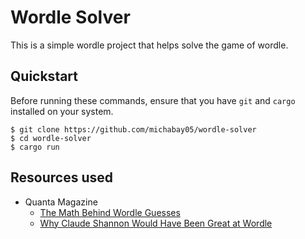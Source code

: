 # Wordle Solver

This is a simple wordle project that helps solve the game of wordle.

## Quickstart

Before running these commands, ensure that you have `git` and `cargo` installed on your system.
```
$ git clone https://github.com/michabay05/wordle-solver
$ cd wordle-solver
$ cargo run
```

## Resources used
- Quanta Magazine
    - [The Math Behind Wordle Guesses](https://www.quantamagazine.org/the-math-behind-wordle-guesses-20221202/)
    - [Why Claude Shannon Would Have Been Great at Wordle](https://www.quantamagazine.org/how-math-can-improve-your-wordle-score-20220525/)

